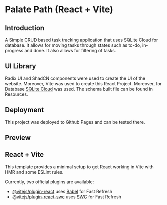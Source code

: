 # Palate Path (React + Vite)

## Introduction

A Simple CRUD based task tracking application that uses SQLite Cloud for database. It allows for moving tasks through states such as to-do, in-progress and done. It also allows for filtering of tasks.

## UI Library

Radix UI and ShadCN components were used to create the UI of the website. Moreover, Vite was used to create this React Project. Moreover, for Database [SQLite Cloud](https://sqlitecloud.io/) was used. The schema built file can be found in Resources.

## Deployment

This project was deployed to Github Pages and can be tested there.

## Preview

## React + Vite

This template provides a minimal setup to get React working in Vite with HMR and some ESLint rules.

Currently, two official plugins are available:

- [@vitejs/plugin-react](https://github.com/vitejs/vite-plugin-react/blob/main/packages/plugin-react/README.md) uses [Babel](https://babeljs.io/) for Fast Refresh
- [@vitejs/plugin-react-swc](https://github.com/vitejs/vite-plugin-react-swc) uses [SWC](https://swc.rs/) for Fast Refresh
